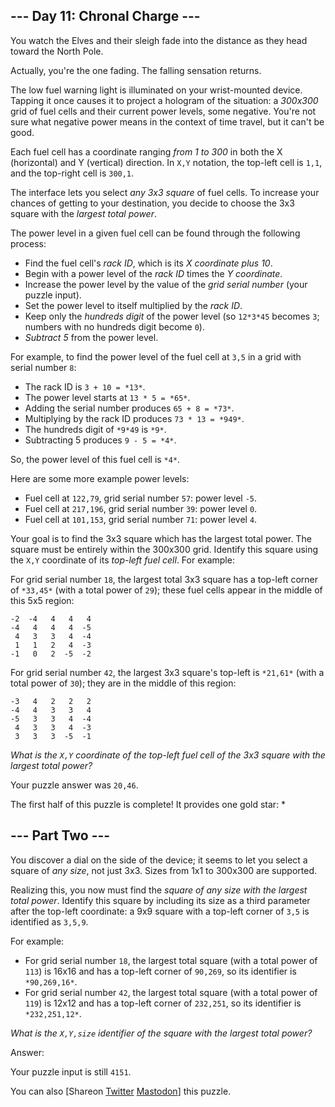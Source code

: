 \--- Day 11: Chronal Charge ---
----------

You watch the Elves and their sleigh fade into the distance as they head toward the North Pole.

Actually, you're the one fading. The falling sensation returns.

The low fuel warning light is illuminated on your wrist-mounted device. Tapping it once causes it to project a hologram of the situation: a *300x300* grid of fuel cells and their current power levels, some negative. You're not sure what negative power means in the context of time travel, but it can't be good.

Each fuel cell has a coordinate ranging *from 1 to 300* in both the X (horizontal) and Y (vertical) direction. In `X,Y` notation, the top-left cell is `1,1`, and the top-right cell is `300,1`.

The interface lets you select *any 3x3 square* of fuel cells. To increase your chances of getting to your destination, you decide to choose the 3x3 square with the *largest total power*.

The power level in a given fuel cell can be found through the following process:

* Find the fuel cell's *rack ID*, which is its *X coordinate plus 10*.
* Begin with a power level of the *rack ID* times the *Y coordinate*.
* Increase the power level by the value of the *grid serial number* (your puzzle input).
* Set the power level to itself multiplied by the *rack ID*.
* Keep only the *hundreds digit* of the power level (so `12*3*45` becomes `3`; numbers with no hundreds digit become `0`).
* *Subtract 5* from the power level.

For example, to find the power level of the fuel cell at `3,5` in a grid with serial number `8`:

* The rack ID is `3 + 10 = *13*`.
* The power level starts at `13 * 5 = *65*`.
* Adding the serial number produces `65 + 8 = *73*`.
* Multiplying by the rack ID produces `73 * 13 = *949*`.
* The hundreds digit of `*9*49` is `*9*`.
* Subtracting 5 produces `9 - 5 = *4*`.

So, the power level of this fuel cell is `*4*`.

Here are some more example power levels:

* Fuel cell at `122,79`, grid serial number `57`: power level `-5`.
* Fuel cell at `217,196`, grid serial number `39`: power level `0`.
* Fuel cell at `101,153`, grid serial number `71`: power level `4`.

Your goal is to find the 3x3 square which has the largest total power. The square must be entirely within the 300x300 grid. Identify this square using the `X,Y` coordinate of its *top-left fuel cell*. For example:

For grid serial number `18`, the largest total 3x3 square has a top-left corner of `*33,45*` (with a total power of `29`); these fuel cells appear in the middle of this 5x5 region:

```
-2  -4   4   4   4
-4   4   4   4  -5
 4   3   3   4  -4
 1   1   2   4  -3
-1   0   2  -5  -2

```

For grid serial number `42`, the largest 3x3 square's top-left is `*21,61*` (with a total power of `30`); they are in the middle of this region:

```
-3   4   2   2   2
-4   4   3   3   4
-5   3   3   4  -4
 4   3   3   4  -3
 3   3   3  -5  -1

```

*What is the `X,Y` coordinate of the top-left fuel cell of the 3x3 square with the largest total power?*

Your puzzle answer was `20,46`.

The first half of this puzzle is complete! It provides one gold star: \*

\--- Part Two ---
----------

You discover a dial on the side of the device; it seems to let you select a square of *any size*, not just 3x3. Sizes from 1x1 to 300x300 are supported.

Realizing this, you now must find the *square of any size with the largest total power*. Identify this square by including its size as a third parameter after the top-left coordinate: a 9x9 square with a top-left corner of `3,5` is identified as `3,5,9`.

For example:

* For grid serial number `18`, the largest total square (with a total power of `113`) is 16x16 and has a top-left corner of `90,269`, so its identifier is `*90,269,16*`.
* For grid serial number `42`, the largest total square (with a total power of `119`) is 12x12 and has a top-left corner of `232,251`, so its identifier is `*232,251,12*`.

*What is the `X,Y,size` identifier of the square with the largest total power?*

Answer:

Your puzzle input is still `4151`.

You can also [Shareon [Twitter](https://twitter.com/intent/tweet?text=I%27ve+completed+Part+One+of+%22Chronal+Charge%22+%2D+Day+11+%2D+Advent+of+Code+2018&url=https%3A%2F%2Fadventofcode%2Ecom%2F2018%2Fday%2F11&related=ericwastl&hashtags=AdventOfCode) [Mastodon](javascript:void(0);)] this puzzle.